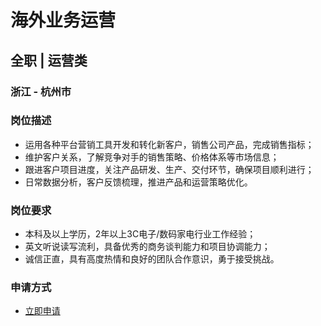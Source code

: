
# 海外业务运营
## 全职  |  运营类
### 浙江 - 杭州市

### 岗位描述
- 运用各种平台营销工具开发和转化新客户，销售公司产品，完成销售指标；
- 维护客户关系，了解竞争对手的销售策略、价格体系等市场信息；
- 跟进客户项目进度，关注产品研发、生产、交付环节，确保项目顺利进行；
- 日常数据分析，客户反馈梳理，推进产品和运营策略优化。
### 岗位要求
- 本科及以上学历，2年以上3C电子/数码家电行业工作经验；
- 英文听说读写流利，具备优秀的商务谈判能力和项目协调能力；
- 诚信正直，具有高度热情和良好的团队合作意识，勇于接受挑战。
### 申请方式
- <a href="mailto:hr@tuya.com?subject=求职简历-海外业务运营-来自GitHub">立即申请</a>